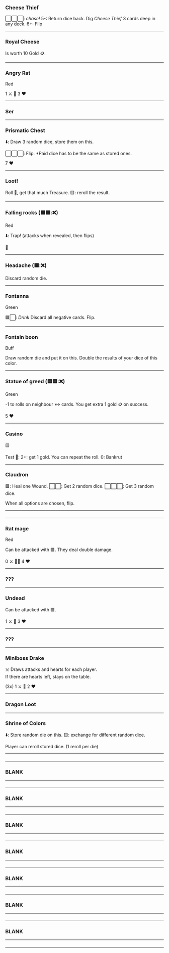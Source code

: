 ### Cheese Thief

⬜️⬜️⬜️: *chase!*
5-: Return dice back. 
Dig *Cheese Thief* 3 cards deep in any deck. 
6+: Flip

---
### Royal Cheese

Is worth 10 Gold 🪙. 

---
### Angry Rat
Red

1 ⚔️ 🎴 3 ❤️

---
### Ser


---
### Prismatic Chest
⬇️: Draw 3 random dice, store them on this. 

⬜️⬜️⬜️: Flip.
*Paid dice has to be the same as stored ones. 

7 ❤️

---
### Loot!

Roll 🎲, get that much Treasure. 
🟨: reroll the result. 

---
### Falling rocks (🟦🟦:❌)
Red

⬇️: Trap! (attacks when revealed, then flips)

🎴 

---
### Headache (🟩:❌) 

Discard random die. 

---
### Fontanna
Green

🟩⬜️: *Drink*
Discard all negative cards. 
Flip.

---
### Fontain boon
Buff

Draw random die and put it on this. 
Double the results of your dice of this color. 

---
### Statue of greed (🟨🟨:❌)
Green

-1 to rolls on neighbour ↔️ cards. You get extra 1 gold 🪙 on success.

5 ❤️

---
### Casino

🟨

Test 🎲:
2+: get 1 gold. You can repeat the roll.
0: Bankrut

---
### Claudron

🟩: Heal one Wound. 
⬜️⬜️: Get 2 random dice. 
⬜️⬜️⬜️: Get 3 random dice.

When all options are chosen, flip. 

---
### 

---
### Rat mage
Red

Can be attacked with 🟪. They deal double damage. 

0 ⚔️ 🎴🌟 4 ❤️

---
### ???

---

### Undead

Can be attacked with 🟩. 

1 ⚔️ 🎴 3 ❤️

---

### ???

---

### Miniboss Drake

☠️ Draws attacks and hearts for each player.  
If there are hearts left, stays on the table. 

(3x) 1 ⚔️ 🎴 2 ❤️

---

### Dragon Loot



---

### Shrine of Colors


⬇️: Store random die on this. 
🟨: exchange for different random dice. 

Player can reroll stored dice. (1 reroll per die)

---

### 

---
### BLANK

---

### 

---
### BLANK

---

### 

---
### BLANK

---

### 

---
### BLANK

---

### 

---
### BLANK

---

### 

---

### BLANK

---

### 

---

### BLANK

---

### 

---